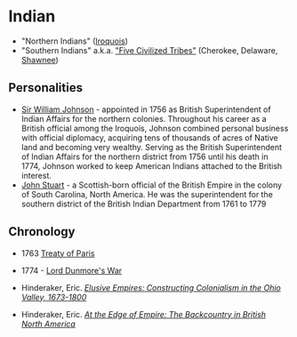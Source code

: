 # Indian

* "Northern Indians" ([Iroquois](https://www.notion.so/merovex/Iroquois-Wikipedia-d3637b49a075451aa48e61eb511d1b82))
* "Southern Indians" a.k.a. ["Five Civilized Tribes"](https://en.wikipedia.org/wiki/Five_Civilized_Tribes) (Cherokee, Delaware, [Shawnee](https://en.wikipedia.org/wiki/Shawnee))

## Personalities

* [Sir William Johnson](https://en.wikipedia.org/wiki/Sir_William_Johnson,_1st_Baronet) - appointed in 1756 as British Superintendent of Indian Affairs for the northern colonies. Throughout his career as a British official among the Iroquois, Johnson combined personal business with official diplomacy, acquiring tens of thousands of acres of Native land and becoming very wealthy. Serving as the British Superintendent of Indian Affairs for the northern district from 1756 until his death in 1774, Johnson worked to keep American Indians attached to the British interest.
* [John Stuart](https://en.wikipedia.org/wiki/John_Stuart_%28loyalist%29) - a Scottish-born official of the British Empire in the colony of South Carolina, North America. He was the superintendent for the southern district of the British Indian Department from 1761 to 1779

## Chronology

* 1763 [Treaty of Paris](https://en.wikipedia.org/wiki/Treaty_of_Paris_(1763))
* 1774 - [Lord Dunmore's War](https://www.notion.so/merovex/Lord-Dunmore-s-War-Wikipedia-120308b5a0b14a3aafe4b2436e30112a)

* Hinderaker, Eric. _[Elusive Empires: Constructing Colonialism in the Ohio Valley, 1673-1800](https://amzn.to/2KGiuUR)_
* Hinderaker, Eric. _[At the Edge of Empire: The Backcountry in British North America](https://amzn.to/31KpIN8)_
